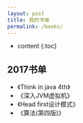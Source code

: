 ```yaml
---
layout: post
title: 我的书单
permalink: /books/
---
```


* content
{:toc}


2017书单
-----------------------------------------------------------------

+ 《Think in java 4th》
+ 《深入JVM虚拟机》
+ 《Head first设计模式》
+ 《算法(第四版)》

